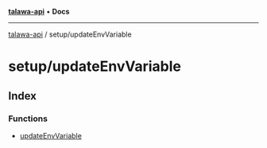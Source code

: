 [**talawa-api**](../../README.md) • **Docs**

***

[talawa-api](../../modules.md) / setup/updateEnvVariable

# setup/updateEnvVariable

## Index

### Functions

- [updateEnvVariable](functions/updateEnvVariable.md)
